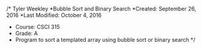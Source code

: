 /* Tyler Weekley 
*Bubble Sort and Binary Search
*Created: September 26, 2016
*Last Modified: October 4, 2016
* Course: CSCI 315
* Grade: A
* Program to sort a templated array using bubble sort or binary search
*/
